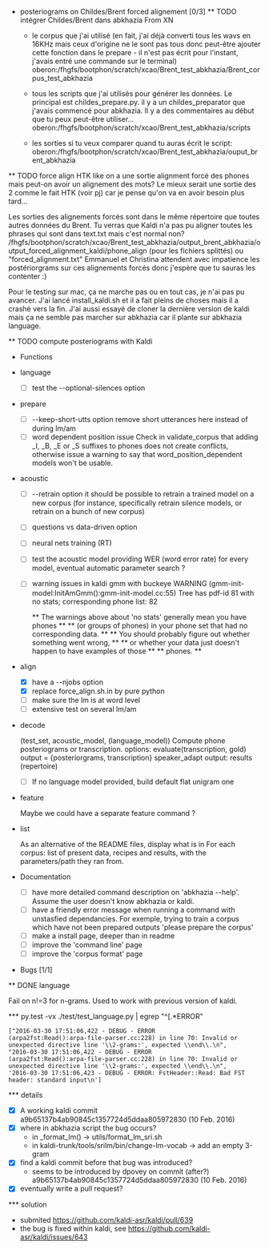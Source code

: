 <!-- -*-org-*- this comment force org-mode in emacs -->

* posteriograms on Childes/Brent forced alignement [0/3]
** TODO intégrer Childes/Brent dans abkhazia
   From XN

   - le corpus que j'ai utilisé (en fait, j'ai déjà converti tous les
   wavs en 16KHz mais ceux d'origine ne le sont pas tous donc peut-être
   ajouter cette fonction dans le prepare - il n'est pas écrit pour
   l'instant, j'avais entré une commande sur le terminal)
   oberon:/fhgfs/bootphon/scratch/xcao/Brent_test_abkhazia/Brent_corpus_test_abkhazia

   - tous les scripts que j'ai utilisés pour générer les données.
   Le principal est childes_prepare.py. il y a un childes_preparator que
   j'avais commencé pour abkhazia. Il y a des commentaires au début que
   tu peux peut-être utiliser...
   oberon:/fhgfs/bootphon/scratch/xcao/Brent_test_abkhazia/scripts

   - les sorties si tu veux comparer quand tu auras écrit le script:
   oberon:/fhgfs/bootphon/scratch/xcao/Brent_test_abkhazia/ouput_brent_abkhazia

** TODO force align HTK like
   on a une sortie alignment forcé des phones mais peut-on avoir un
   alignement des mots? Le mieux serait une sortie des 2 comme le fait
   HTK (voir pj) car je pense qu'on va en avoir besoin plus tard...


Les sorties des alignements forcés sont dans le même répertoire que
toutes autres données du Brent. Tu verras que Kaldi n'a pas pu aligner
toutes les phrases qui sont dans text.txt mais c'est normal non?
/fhgfs/bootphon/scratch/xcao/Brent_test_abkhazia/output_brent_abkhazia/output_forced_alignment_kaldi/phone_align
(pour les fichiers splittés) ou "forced_alignment.txt" Emmanuel et
Christina attendent avec impatience les postériorgrams sur ces
alignements forcés donc j'espère que tu sauras les contenter :)

Pour le testing sur mac, ça ne marche pas ou en tout cas, je n'ai pas
pu avancer.  J'ai lancé install_kaldi.sh et il a fait pleins de choses
mais il a crashé vers la fin.  J'ai aussi essayé de cloner la dernière
version de kaldi mais ça ne semble pas marcher sur abkhazia car il
plante sur abkhazia language.

** TODO compute posteriograms with Kaldi

* Functions

 - language

   - [ ] test the --optional-silences option

 - prepare

   - [ ] --keep-short-utts option
     remove short utterances here instead of during lm/am
   - [ ] word dependent position issue
     Check in validate_corpus that adding _I, _B, _E or _S suffixes to
     phones does not create conflicts, otherwise issue a warning to say
     that word_position_dependent models won't be usable.

 - acoustic

   - [ ] --retrain option
     it should be possible to retrain a trained model on a new corpus
     (for instance, specifically retrain silence models, or retrain on a
     bunch of new corpus)
   - [ ] questions vs data-driven option
   - [ ] neural nets training (RT)
   - [ ] test the acoustic model
     providing WER (word error rate) for every model, eventual
     automatic parameter search ?
    - [ ] warning issues in kaldi gmm with buckeye
      WARNING (gmm-init-model:InitAmGmm():gmm-init-model.cc:55) Tree has
      pdf-id 81 with no stats; corresponding phone list: 82

      ** The warnings above about 'no stats' generally mean you have phones **
      ** (or groups of phones) in your phone set that had no corresponding data. **
      ** You should probably figure out whether something went wrong, **
      ** or whether your data just doesn't happen to have examples of those **
      ** phones. **

 - align

   - [X] have a --njobs option
   - [X] replace force_align.sh.in by pure python
   - [ ] make sure the lm is at word level
   - [ ] extensive test on several lm/am

 - decode

   (test_set, acoustic_model, (language_model))
   Compute phone posteriograms or transcription. options:
   evaluate(transcription, gold) output = {posteriorgrams,
   transcription} speaker_adapt output: results (repertoire)

   - [ ] If no language model provided, build default flat unigram one

 - feature

   Maybe we could have a separate feature command ?

 - list

   As an alternative of the README files, display what is in
   <data-directory> For each corpus: list of present data, recipes and
   results, with the parameters/path they ran from.

* Documentation

  - [ ] have more detailed command description on 'abkhazia <command>
    --help'. Assume the user doesn't know abkhazia or kaldi.
  - [ ] have a friendly error message when running a command with
    unstasfied dependancies. For exemple, trying to train a corpus
    which have not been prepared outputs 'please prepare the corpus'
  - [ ] make a install page, deeper than in readme
  - [ ] improve the 'command line' page
  - [ ] improve the 'corpus format' page

* Bugs [1/1]

** DONE language

Fail on n!=3 for n-grams. Used to work with previous version of kaldi.

*** py.test -vx ./test/test_language.py | egrep "^\[.*ERROR"

    ["2016-03-30 17:51:06,422 - DEBUG - ERROR
    (arpa2fst:Read():arpa-file-parser.cc:228) in line 70: Invalid or
    unexpected directive line '\\2-grams:', expected \\end\\.\n",
    "2016-03-30 17:51:06,422 - DEBUG - ERROR
    (arpa2fst:Read():arpa-file-parser.cc:228) in line 70: Invalid or
    unexpected directive line '\\2-grams:', expected \\end\\.\n",
    '2016-03-30 17:51:06,423 - DEBUG - ERROR: FstHeader::Read: Bad FST
    header: standard input\n']

*** details

 - [X] A working kaldi commit
    a9b65137b4ab90845c1357724d5ddaa805972830 (10 Feb. 2016)
 - [X] where in abkhazia script the bug occurs?
   - in _format_lm() -> utils/format_lm_sri.sh
   - in kaldi-trunk/tools/srilm/bin/change-lm-vocab -> add an empty 3-gram
 - [X] find a kaldi commit before that bug was introduced?
   - seems to be introduced by dpovey on commit (after?)
     a9b65137b4ab90845c1357724d5ddaa805972830 (10 Feb. 2016)
 - [X] eventually write a pull request?

*** solution

 - submited https://github.com/kaldi-asr/kaldi/pull/639
 - the bug is fixed within kaldi, see https://github.com/kaldi-asr/kaldi/issues/643
